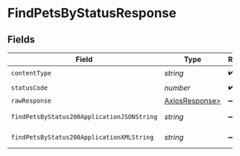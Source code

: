 # FindPetsByStatusResponse


## Fields

| Field                                                    | Type                                                     | Required                                                 | Description                                              |
| -------------------------------------------------------- | -------------------------------------------------------- | -------------------------------------------------------- | -------------------------------------------------------- |
| `contentType`                                            | *string*                                                 | :heavy_check_mark:                                       | N/A                                                      |
| `statusCode`                                             | *number*                                                 | :heavy_check_mark:                                       | N/A                                                      |
| `rawResponse`                                            | [AxiosResponse>](https://axios-http.com/docs/res_schema) | :heavy_minus_sign:                                       | N/A                                                      |
| `findPetsByStatus200ApplicationJSONString`               | *string*                                                 | :heavy_minus_sign:                                       | successful operation                                     |
| `findPetsByStatus200ApplicationXMLString`                | *string*                                                 | :heavy_minus_sign:                                       | successful operation                                     |